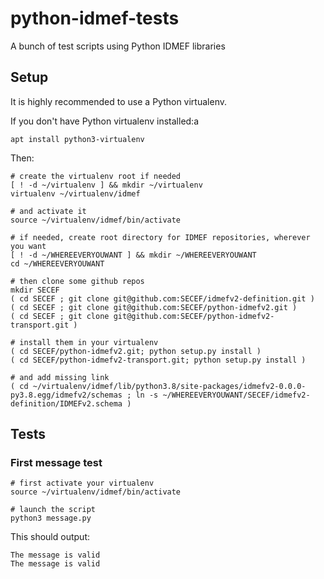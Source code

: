 # python-idmef-tests

A bunch of test scripts using Python IDMEF libraries 

## Setup

It is highly recommended to use a Python virtualenv.

If you don't have Python virtualenv installed:a

```
apt install python3-virtualenv
```

Then:

```
# create the virtualenv root if needed
[ ! -d ~/virtualenv ] && mkdir ~/virtualenv
virtualenv ~/virtualenv/idmef

# and activate it
source ~/virtualenv/idmef/bin/activate

# if needed, create root directory for IDMEF repositories, wherever you want
[ ! -d ~/WHEREEVERYOUWANT ] && mkdir ~/WHEREEVERYOUWANT
cd ~/WHEREEVERYOUWANT

# then clone some github repos
mkdir SECEF
( cd SECEF ; git clone git@github.com:SECEF/idmefv2-definition.git )
( cd SECEF ; git clone git@github.com:SECEF/python-idmefv2.git )
( cd SECEF ; git clone git@github.com:SECEF/python-idmefv2-transport.git )

# install them in your virtualenv
( cd SECEF/python-idmefv2.git; python setup.py install )
( cd SECEF/python-idmefv2-transport.git; python setup.py install )

# and add missing link
( cd ~/virtualenv/idmef/lib/python3.8/site-packages/idmefv2-0.0.0-py3.8.egg/idmefv2/schemas ; ln -s ~/WHEREEVERYOUWANT/SECEF/idmefv2-definition/IDMEFv2.schema )
```

## Tests

### First message test


```
# first activate your virtualenv
source ~/virtualenv/idmef/bin/activate

# launch the script
python3 message.py
```

This should output:

```
The message is valid
The message is valid
```
